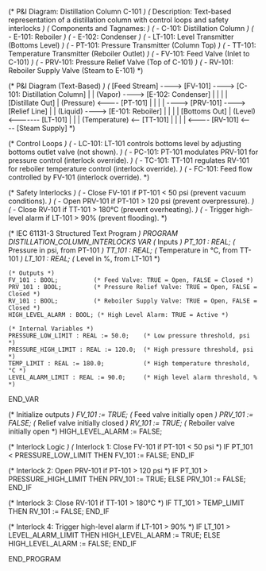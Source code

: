 (* P&I Diagram: Distillation Column C-101 *)
(* Description: Text-based representation of a distillation column with control loops and safety interlocks *)
(* Components and Tagnames: *)
(* - C-101: Distillation Column *)
(* - E-101: Reboiler *)
(* - E-102: Condenser *)
(* - LT-101: Level Transmitter (Bottoms Level) *)
(* - PT-101: Pressure Transmitter (Column Top) *)
(* - TT-101: Temperature Transmitter (Reboiler Outlet) *)
(* - FV-101: Feed Valve (Inlet to C-101) *)
(* - PRV-101: Pressure Relief Valve (Top of C-101) *)
(* - RV-101: Reboiler Supply Valve (Steam to E-101) *)

(* P&I Diagram (Text-Based) *)
(*
  [Feed Stream] ----> [FV-101] ----> [C-101: Distillation Column]
                                     |
                                     | (Vapor) ----> [E-102: Condenser]
                                     |                  |
                                     |                  | [Distillate Out]
                                     | (Pressure) <---- [PT-101]
                                     |                  |
                                     |                  | ----> [PRV-101] ----> [Relief Line]
                                     |
                                     | (Liquid) ----> [E-101: Reboiler]
                                     |                  |
                                     |                  | [Bottoms Out]
                                     | (Level) <------- [LT-101]
                                     |                  |
                                     | (Temperature) <-- [TT-101]
                                     |                  |
                                     |                  | <---- [RV-101] <---- [Steam Supply]
*)

(* Control Loops *)
(* - LC-101: LT-101 controls bottoms level by adjusting bottoms outlet valve (not shown). *)
(* - PC-101: PT-101 modulates PRV-101 for pressure control (interlock override). *)
(* - TC-101: TT-101 regulates RV-101 for reboiler temperature control (interlock override). *)
(* - FC-101: Feed flow controlled by FV-101 (interlock override). *)

(* Safety Interlocks *)
(* - Close FV-101 if PT-101 < 50 psi (prevent vacuum conditions). *)
(* - Open PRV-101 if PT-101 > 120 psi (prevent overpressure). *)
(* - Close RV-101 if TT-101 > 180°C (prevent overheating). *)
(* - Trigger high-level alarm if LT-101 > 90% (prevent flooding). *)

(* IEC 61131-3 Structured Text Program *)
PROGRAM DISTILLATION_COLUMN_INTERLOCKS
VAR
    (* Inputs *)
    PT_101 : REAL;          (* Pressure in psi, from PT-101 *)
    TT_101 : REAL;          (* Temperature in °C, from TT-101 *)
    LT_101 : REAL;          (* Level in %, from LT-101 *)
    
    (* Outputs *)
    FV_101 : BOOL;          (* Feed Valve: TRUE = Open, FALSE = Closed *)
    PRV_101 : BOOL;         (* Pressure Relief Valve: TRUE = Open, FALSE = Closed *)
    RV_101 : BOOL;          (* Reboiler Supply Valve: TRUE = Open, FALSE = Closed *)
    HIGH_LEVEL_ALARM : BOOL; (* High Level Alarm: TRUE = Active *)
    
    (* Internal Variables *)
    PRESSURE_LOW_LIMIT : REAL := 50.0;    (* Low pressure threshold, psi *)
    PRESSURE_HIGH_LIMIT : REAL := 120.0;  (* High pressure threshold, psi *)
    TEMP_LIMIT : REAL := 180.0;           (* High temperature threshold, °C *)
    LEVEL_ALARM_LIMIT : REAL := 90.0;     (* High level alarm threshold, % *)
END_VAR

(* Initialize outputs *)
FV_101 := TRUE;      (* Feed valve initially open *)
PRV_101 := FALSE;    (* Relief valve initially closed *)
RV_101 := TRUE;      (* Reboiler valve initially open *)
HIGH_LEVEL_ALARM := FALSE;

(* Interlock Logic *)
(* Interlock 1: Close FV-101 if PT-101 < 50 psi *)
IF PT_101 < PRESSURE_LOW_LIMIT THEN
    FV_101 := FALSE;
END_IF

(* Interlock 2: Open PRV-101 if PT-101 > 120 psi *)
IF PT_101 > PRESSURE_HIGH_LIMIT THEN
    PRV_101 := TRUE;
ELSE
    PRV_101 := FALSE;
END_IF

(* Interlock 3: Close RV-101 if TT-101 > 180°C *)
IF TT_101 > TEMP_LIMIT THEN
    RV_101 := FALSE;
END_IF

(* Interlock 4: Trigger high-level alarm if LT-101 > 90% *)
IF LT_101 > LEVEL_ALARM_LIMIT THEN
    HIGH_LEVEL_ALARM := TRUE;
ELSE
    HIGH_LEVEL_ALARM := FALSE;
END_IF

END_PROGRAM
